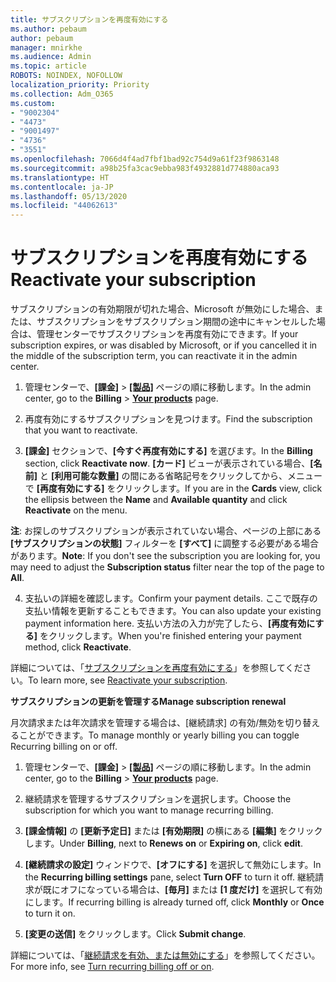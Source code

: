 ```yaml
---
title: サブスクリプションを再度有効にする
ms.author: pebaum
author: pebaum
manager: mnirkhe
ms.audience: Admin
ms.topic: article
ROBOTS: NOINDEX, NOFOLLOW
localization_priority: Priority
ms.collection: Adm_O365
ms.custom:
- "9002304"
- "4473"
- "9001497"
- "4736"
- "3551"
ms.openlocfilehash: 7066d4f4ad7fbf1bad92c754d9a61f23f9863148
ms.sourcegitcommit: a98b25fa3cac9ebba983f4932881d774880aca93
ms.translationtype: HT
ms.contentlocale: ja-JP
ms.lasthandoff: 05/13/2020
ms.locfileid: "44062613"
---
```

# <a name="reactivate-your-subscription"></a><span data-ttu-id="911b4-102">サブスクリプションを再度有効にする</span><span class="sxs-lookup"><span data-stu-id="911b4-102">Reactivate your subscription</span></span>

<span data-ttu-id="911b4-103">サブスクリプションの有効期限が切れた場合、Microsoft が無効にした場合、または、サブスクリプションをサブスクリプション期間の途中にキャンセルした場合は、管理センターでサブスクリプションを再度有効にできます。</span><span class="sxs-lookup"><span data-stu-id="911b4-103">If your subscription expires, or was disabled by Microsoft, or if you cancelled it in the middle of the subscription term, you can reactivate it in the admin center.</span></span>

1. <span data-ttu-id="911b4-104">管理センターで、**[課金]** > **[[製品]](https://go.microsoft.com/fwlink/p/?linkid=842054)** ページの順に移動します。</span><span class="sxs-lookup"><span data-stu-id="911b4-104">In the admin center, go to the **Billing** > **[Your products](https://go.microsoft.com/fwlink/p/?linkid=842054)** page.</span></span>

2. <span data-ttu-id="911b4-105">再度有効にするサブスクリプションを見つけます。</span><span class="sxs-lookup"><span data-stu-id="911b4-105">Find the subscription that you want to reactivate.</span></span>

3. <span data-ttu-id="911b4-106">**[課金]** セクションで、**[今すぐ再度有効にする]** を選びます。</span><span class="sxs-lookup"><span data-stu-id="911b4-106">In the **Billing** section, click **Reactivate now**.</span></span> <span data-ttu-id="911b4-107">**[カード]** ビューが表示されている場合、**[名前]** と **[利用可能な数量]** の間にある省略記号をクリックしてから、メニューで **[再度有効にする]** をクリックします。</span><span class="sxs-lookup"><span data-stu-id="911b4-107">If you are in the **Cards** view, click the ellipsis between the **Name** and **Available quantity** and click **Reactivate** on the menu.</span></span>

<span data-ttu-id="911b4-108">**注**: お探しのサブスクリプションが表示されていない場合、ページの上部にある **[サブスクリプションの状態]** フィルターを **[すべて]** に調整する必要がある場合があります。</span><span class="sxs-lookup"><span data-stu-id="911b4-108">**Note**: If you don't see the subscription you are looking for, you may need to adjust the **Subscription status** filter near the top of the page to **All**.</span></span>

4. <span data-ttu-id="911b4-109">支払いの詳細を確認します。</span><span class="sxs-lookup"><span data-stu-id="911b4-109">Confirm your payment details.</span></span> <span data-ttu-id="911b4-110">ここで既存の支払い情報を更新することもできます。</span><span class="sxs-lookup"><span data-stu-id="911b4-110">You can also update your existing payment information here.</span></span> <span data-ttu-id="911b4-111">支払い方法の入力が完了したら、**[再度有効にする]** をクリックします。</span><span class="sxs-lookup"><span data-stu-id="911b4-111">When you're finished entering your payment method, click **Reactivate**.</span></span>

<span data-ttu-id="911b4-112">詳細については、「[サブスクリプションを再度有効にする](https://docs.microsoft.com/microsoft-365/commerce/subscriptions/reactivate-your-subscription)」を参照してください。</span><span class="sxs-lookup"><span data-stu-id="911b4-112">To learn more, see [Reactivate your subscription](https://docs.microsoft.com/microsoft-365/commerce/subscriptions/reactivate-your-subscription).</span></span>

<span data-ttu-id="911b4-113">**サブスクリプションの更新を管理する**</span><span class="sxs-lookup"><span data-stu-id="911b4-113">**Manage subscription renewal**</span></span>

<span data-ttu-id="911b4-114">月次請求または年次請求を管理する場合は、[継続請求] の有効/無効を切り替えることができます。</span><span class="sxs-lookup"><span data-stu-id="911b4-114">To manage monthly or yearly billing you can toggle Recurring billing on or off.</span></span>

1. <span data-ttu-id="911b4-115">管理センターで、**[課金]** > **[[製品]](https://go.microsoft.com/fwlink/p/?linkid=842054)** ページの順に移動します。</span><span class="sxs-lookup"><span data-stu-id="911b4-115">In the admin center, go to the **Billing** > **[Your products](https://go.microsoft.com/fwlink/p/?linkid=842054)** page.</span></span>

2. <span data-ttu-id="911b4-116">継続請求を管理するサブスクリプションを選択します。</span><span class="sxs-lookup"><span data-stu-id="911b4-116">Choose the subscription for which you want to manage recurring billing.</span></span>

3. <span data-ttu-id="911b4-117">**[課金情報]** の **[更新予定日]** または **[有効期限]** の横にある **[編集]** をクリックします。</span><span class="sxs-lookup"><span data-stu-id="911b4-117">Under **Billing**, next to **Renews on** or **Expiring on**, click **edit**.</span></span>

4. <span data-ttu-id="911b4-118">**[継続請求の設定]** ウィンドウで、**[オフにする]** を選択して無効にします。</span><span class="sxs-lookup"><span data-stu-id="911b4-118">In the **Recurring billing settings** pane, select **Turn OFF** to turn it off.</span></span> <span data-ttu-id="911b4-119">継続請求が既にオフになっている場合は、**[毎月]** または **[1 度だけ]** を選択して有効にします。</span><span class="sxs-lookup"><span data-stu-id="911b4-119">If recurring billing is already turned off, click **Monthly** or **Once** to turn it on.</span></span>

5. <span data-ttu-id="911b4-120">**[変更の送信]** をクリックします。</span><span class="sxs-lookup"><span data-stu-id="911b4-120">Click **Submit change**.</span></span>

<span data-ttu-id="911b4-121">詳細については、「[継続請求を有効、または無効にする](https://docs.microsoft.com/microsoft-365/commerce/subscriptions/renew-your-subscription#turn-recurring-billing-off-or-on)」を参照してください。</span><span class="sxs-lookup"><span data-stu-id="911b4-121">For more info, see [Turn recurring billing off or on](https://docs.microsoft.com/microsoft-365/commerce/subscriptions/renew-your-subscription#turn-recurring-billing-off-or-on).</span></span>
